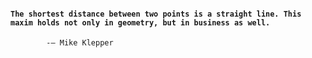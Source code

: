 #### `The shortest distance between two points is a straight line. This maxim holds not only in geometry, but in business as well.`

            -― Mike Klepper

